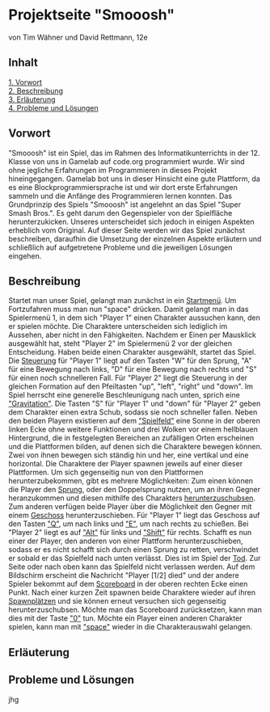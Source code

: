 # Projektseite "Smooosh"
von Tim Wähner und David Rettmann, 12e


## Inhalt

[1. Vorwort](#1)                   
[2. Beschreibung](#2)  
[3. Erläuterung](#3)   
[4. Probleme und Lösungen](#4) 


## Vorwort<a name="1"></a>

"Smooosh" ist ein Spiel, das im Rahmen des Informatikunterrichts in der 12. Klasse von uns in Gamelab auf code.org programmiert wurde. Wir sind ohne jegliche Erfahrungen im Programmieren in dieses Projekt hineingegangen. Gamelab bot uns in dieser Hinsicht eine gute Plattform, da es eine Blockprogrammiersprache ist und wir dort erste Erfahrungen sammeln und die Anfänge des Programmieren lernen konnten.
Das Grundprinzip des Spiels "Smooosh" ist angelehnt an das Spiel "Super Smash Bros.". Es geht darum den Gegenspieler von der Spielfläche herunterzukicken. Unseres unterscheidet sich jedoch in einigen Aspekten erheblich vom Original.
Auf dieser Seite werden wir das Spiel zunächst beschreiben, daraufhin die Umsetzung der einzelnen Aspekte erläutern und schließlich auf aufgetretene Probleme und die jeweiligen Lösungen eingehen. 


## Beschreibung<a name="2"></a>

Startet man unser Spiel, gelangt man zunächst in ein [Startmenü](#Menüs). Um Fortzufahren muss man nun "space" drücken. Damit gelangt man in das Spielermenü 1, in dem sich "Player 1" einen Charakter aussuchen kann, den er spielen möchte. Die Charaktere unterscheiden sich lediglich im Aussehen, aber nicht in den Fähigkeiten. Nachdem er Einen per Mausklick ausgewählt hat, steht "Player 2" im Spielermenü 2 vor der gleichen Entscheidung. Haben beide einen Charakter ausgewählt, startet das Spiel. Die [Steuerung](#Steuerung) für "Player 1" liegt auf den Tasten "W" für den Sprung, "A" für eine Bewegung nach links, "D" für eine Bewegung nach rechts und "S" für einen noch schnelleren Fall. Für "Player 2" liegt die Steuerung in der gleichen Formation auf den Pfeiltasten "up", "left", "right" und "down". Im Spiel herrscht eine generelle Beschleunigung nach unten, sprich eine ["Gravitation"](#Gravitation). Die Tasten "S" für "Player 1" und "down" für "Player 2" geben dem Charakter einen extra Schub, sodass sie noch schneller fallen. Neben den beiden Playern existieren auf dem ["Spielfeld"](#Spielfeld) eine Sonne in der oberen linken Ecke ohne weitere Funktionen und drei Wolken vor einem hellblauen Hintergrund, die in festgelegten Bereichen an zufälligen Orten erscheinen und die Plattformen bilden, auf denen sich die Charaktere bewegen können. Zwei von ihnen bewegen sich ständig hin und her, eine vertikal und eine horizontal. Die Charaktere der Player spawnen jeweils auf einer dieser Plattformen. Um sich gegenseitig nun von den Plattformen herunterzubekommen, gibt es mehrere Möglichkeiten: Zum einen können die Player den [Sprung](#Sprung), oder den Doppelsprung nutzen, um an ihren Gegner heranzukommen und diesen mithilfe des Charakters [herunterzuschubsen](#Schubserei). Zum anderen verfügen beide Player über die Möglichkeit den Gegner mit einem [Geschoss](#Geschoss) herunterzuschieben. Für "Player 1" liegt das Geschoss auf den Tasten ["Q"](#Steuerung), um nach links und ["E"](#Steuerung), um nach rechts zu schießen. Bei "Player 2" liegt es auf ["Alt"](#Steuerung) für links und ["Shift"](#Steuerung) für rechts. Schafft es nun einer der Player, den anderen von einer Plattform herunterzuschieben, sodass er es nicht schafft sich durch einen Sprung zu retten, verschwindet er sobald er das Spielfeld nach unten verlässt. Dies ist im Spiel der [Tod](#Tod). Zur Seite oder nach oben kann das Spielfeld nicht verlassen werden. Auf dem Bildschirm erscheint die Nachricht "Player [1/2] died" und der andere Spieler bekommt auf dem [Scoreboard](#Scoreboard) in der oberen rechten Ecke einen Punkt. Nach einer kurzen Zeit spawnen beide Charaktere wieder auf ihren [Spawnplätzen](#Respawn) und sie können erneut versuchen sich gegenseitig herunterzuschubsen. Möchte man das Scoreboard zurücksetzen, kann man dies mit der Taste ["0"](#Steuerung) tun. Möchte ein Player einen anderen Charakter spielen, kann man mit ["space"](#Steuerung) wieder in die Charakterauswahl gelangen.





## Erläuterung<a name="3"></a>


## Probleme und Lösungen<a name="4"></a>
jhg
